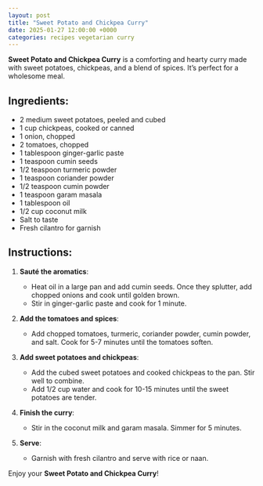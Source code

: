 ```yaml
---
layout: post  
title: "Sweet Potato and Chickpea Curry"  
date: 2025-01-27 12:00:00 +0000  
categories: recipes vegetarian curry  
---
```


**Sweet Potato and Chickpea Curry** is a comforting and hearty curry made with sweet potatoes, chickpeas, and a blend of spices. It’s perfect for a wholesome meal.

## Ingredients:
<ul class="ingredients-list">
<li class="ingredient">2 medium sweet potatoes, peeled and cubed</li>
<li class="ingredient">1 cup chickpeas, cooked or canned</li>
<li class="ingredient">1 onion, chopped</li>
<li class="ingredient">2 tomatoes, chopped</li>
<li class="ingredient">1 tablespoon ginger-garlic paste</li>
<li class="ingredient">1 teaspoon cumin seeds</li>
<li class="ingredient">1/2 teaspoon turmeric powder</li>
<li class="ingredient">1 teaspoon coriander powder</li>
<li class="ingredient">1/2 teaspoon cumin powder</li>
<li class="ingredient">1 teaspoon garam masala</li>
<li class="ingredient">1 tablespoon oil</li>
<li class="ingredient">1/2 cup coconut milk</li>
<li class="ingredient">Salt to taste</li>
<li class="ingredient">Fresh cilantro for garnish</li>
</ul>

## Instructions:
1. **Sauté the aromatics**:  
   - Heat oil in a large pan and add cumin seeds. Once they splutter, add chopped onions and cook until golden brown.  
   - Stir in ginger-garlic paste and cook for 1 minute.

2. **Add the tomatoes and spices**:  
   - Add chopped tomatoes, turmeric, coriander powder, cumin powder, and salt. Cook for 5-7 minutes until the tomatoes soften.

3. **Add sweet potatoes and chickpeas**:  
   - Add the cubed sweet potatoes and cooked chickpeas to the pan. Stir well to combine.  
   - Add 1/2 cup water and cook for 10-15 minutes until the sweet potatoes are tender.

4. **Finish the curry**:  
   - Stir in the coconut milk and garam masala. Simmer for 5 minutes.

5. **Serve**:  
   - Garnish with fresh cilantro and serve with rice or naan.

Enjoy your **Sweet Potato and Chickpea Curry**!

